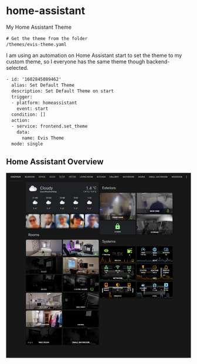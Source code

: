 # home-assistant
My Home Assistant Theme

```
# Get the theme from the folder
/themes/evis-theme.yaml
```

I am using an automation on Home Assistant start to set the theme to my custom theme, so I everyone has the same theme though backend-selected.

```
- id: '1602845089462'
  alias: Set Default Theme
  description: Set Default Theme on start
  trigger:
  - platform: homeassistant
    event: start
  condition: []
  action:
  - service: frontend.set_theme
    data:
      name: Evis Theme
  mode: single
```

## Home Assistant Overview

![HA Overview](/examples/HA-overview-dashboard-3.png)
